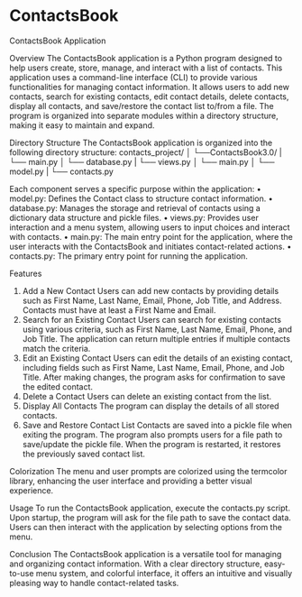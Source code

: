 # ContactsBook

ContactsBook Application

Overview
The ContactsBook application is a Python program designed to help users create, store, manage, and interact with a list of contacts. This application uses a command-line interface (CLI) to provide various functionalities for managing contact information. It allows users to add new contacts, search for existing contacts, edit contact details, delete contacts, display all contacts, and save/restore the contact list to/from a file. The program is organized into separate modules within a directory structure, making it easy to maintain and expand.

Directory Structure
The ContactsBook application is organized into the following directory structure:
contacts_project/
│
└──ContactsBook3.0/
|	└── main.py 
│	└── database.py
| 	└── views.py
│	└── main.py
│	└── model.py
|	└── contacts.py

Each component serves a specific purpose within the application:
•	model.py: Defines the Contact class to structure contact information.
•	database.py: Manages the storage and retrieval of contacts using a dictionary data structure and pickle files.
•	views.py: Provides user interaction and a menu system, allowing users to input choices and interact with contacts.
•	main.py: The main entry point for the application, where the user interacts with the ContactsBook and initiates contact-related actions.
•	contacts.py: The primary entry point for running the application.

Features
1. Add a New Contact
Users can add new contacts by providing details such as First Name, Last Name, Email, Phone, Job Title, and Address. Contacts must have at least a First Name and Email.
2. Search for an Existing Contact
Users can search for existing contacts using various criteria, such as First Name, Last Name, Email, Phone, and Job Title. The application can return multiple entries if multiple contacts match the criteria.
3. Edit an Existing Contact
Users can edit the details of an existing contact, including fields such as First Name, Last Name, Email, Phone, and Job Title. After making changes, the program asks for confirmation to save the edited contact.
4. Delete a Contact
Users can delete an existing contact from the list.
5. Display All Contacts
The program can display the details of all stored contacts.
6. Save and Restore Contact List
Contacts are saved into a pickle file when exiting the program. The program also prompts users for a file path to save/update the pickle file. When the program is restarted, it restores the previously saved contact list.

Colorization
The menu and user prompts are colorized using the termcolor library, enhancing the user interface and providing a better visual experience.

Usage
To run the ContactsBook application, execute the contacts.py script. Upon startup, the program will ask for the file path to save the contact data. Users can then interact with the application by selecting options from the menu.

Conclusion
The ContactsBook application is a versatile tool for managing and organizing contact information. With a clear directory structure, easy-to-use menu system, and colorful interface, it offers an intuitive and visually pleasing way to handle contact-related tasks.
